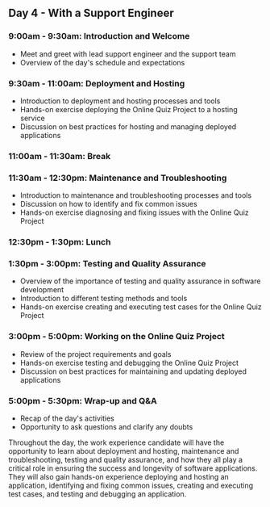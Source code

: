 ## Day 4 - With a Support Engineer

### 9:00am - 9:30am: Introduction and Welcome
- Meet and greet with lead support engineer and the support team
- Overview of the day's schedule and expectations

### 9:30am - 11:00am: Deployment and Hosting
- Introduction to deployment and hosting processes and tools
- Hands-on exercise deploying the Online Quiz Project to a hosting service
- Discussion on best practices for hosting and managing deployed applications

### 11:00am - 11:30am: Break

### 11:30am - 12:30pm: Maintenance and Troubleshooting
- Introduction to maintenance and troubleshooting processes and tools
- Discussion on how to identify and fix common issues
- Hands-on exercise diagnosing and fixing issues with the Online Quiz Project

### 12:30pm - 1:30pm: Lunch

### 1:30pm - 3:00pm: Testing and Quality Assurance
- Overview of the importance of testing and quality assurance in software development
- Introduction to different testing methods and tools
- Hands-on exercise creating and executing test cases for the Online Quiz Project

### 3:00pm - 5:00pm: Working on the Online Quiz Project
- Review of the project requirements and goals
- Hands-on exercise testing and debugging the Online Quiz Project
- Discussion on best practices for maintaining and updating deployed applications

### 5:00pm - 5:30pm: Wrap-up and Q&A
- Recap of the day's activities
- Opportunity to ask questions and clarify any doubts

Throughout the day, the work experience candidate will have the opportunity to learn about deployment and hosting, maintenance and troubleshooting, testing and quality assurance, and how they all play a critical role in ensuring the success and longevity of software applications. They will also gain hands-on experience deploying and hosting an application, identifying and fixing common issues, creating and executing test cases, and testing and debugging an application.
